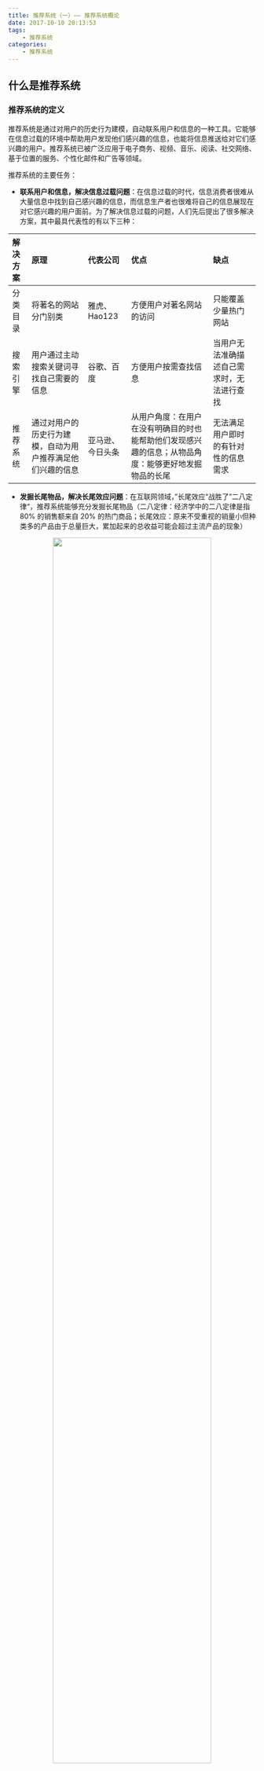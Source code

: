 ```yaml
---
title: 推荐系统（一）—— 推荐系统概论
date: 2017-10-10 20:13:53
tags: 
    - 推荐系统
categories:
    - 推荐系统
---
```


## 什么是推荐系统
### 推荐系统的定义
推荐系统是通过对用户的历史行为建模，自动联系用户和信息的一种工具。它能够在信息过载的环境中帮助用户发现他们感兴趣的信息，也能将信息推送给对它们感兴趣的用户。推荐系统已被广泛应用于电子商务、视频、音乐、阅读、社交网络、基于位置的服务、个性化邮件和广告等领域。

推荐系统的主要任务：

- **联系用户和信息，解决信息过载问题**：在信息过载的时代，信息消费者很难从大量信息中找到自己感兴趣的信息，而信息生产者也很难将自己的信息展现在对它感兴趣的用户面前。为了解决信息过载的问题，人们先后提出了很多解决方案，其中最具代表性的有以下三种：

解决方案|原理|代表公司|优点|缺点
:---|:---|:---|:---|:---
分类目录|将著名的网站分门别类|雅虎、Hao123|方便用户对著名网站的访问|只能覆盖少量热门网站
搜索引擎|用户通过主动搜索关键词寻找自己需要的信息|谷歌、百度|方便用户按需查找信息|当用户无法准确描述自己需求时，无法进行查找
推荐系统|通过对用户的历史行为建模，自动为用户推荐满足他们兴趣的信息|亚马逊、今日头条|从用户角度：在用户在没有明确目的时也能帮助他们发现感兴趣的信息；从物品角度：能够更好地发掘物品的长尾|无法满足用户即时的有针对性的信息需求

- **发掘长尾物品，解决长尾效应问题**：在互联网领域，”长尾效应“战胜了”二八定律“，推荐系统能够充分发掘长尾物品（二八定律：经济学中的二八定律是指 80% 的销售额来自 20% 的热门商品；长尾效应：原来不受重视的销量小但种类多的产品由于总量巨大，累加起来的总收益可能会超过主流产品的现象）

<div align=center>
    <img src="https://likeitea-1257692904.cos.ap-guangzhou.myqcloud.com/liketea_blog/20210102003811.png" width="80%" heigh="60%"></img>
</div>

### 推荐系统的架构
<div align=center>
    <img src="https://likeitea-1257692904.cos.ap-guangzhou.myqcloud.com/liketea_blog/19-30-46.png" width="80%" heigh="80%"></img>
</div>

推荐系统核心组件有三层：数据层，计算逻辑层和推送服务层

1. 数据层：是个性化推送的基础， 通过数据，将用户与信息相关联，通过特征，将用户与用户相区分，从而达到千人千面的效果；
2. 逻辑层：是个性化推送的核心，通过特征匹配等相关的逻辑运算，将用户和信息做关联，筛选更合适的数据，计算逻辑直接影响到个性化推送的准确度；
3. 推送层：是个性化推送与用户交互的通道。推送服务，间接的影响到个性化推送的到达率，影响着推送的效果；

#### 数据层
可以从三个维度来把握推荐系统所依赖的数据：

1. 用户维度：用来描述用户的特征数据，一般可以从用户属性和用户行为两个层面来了解用户，但不同行业会对用户在某一方面有更细致的特征描述；
    1. 用户属性：用户的静态特征属性，如年龄、性别、爱好等；
    2. 用户行为：用户的动态行为日志，如搜索行为、点击行为、评价行为等；
2. 信息维度：用来描述信息的特征属性，不同种类的信息要用不同的特征指标来标识；
3. 时空维度：与时间和位置相关的用户特征和信息特征，使用时一定要注意时效性；

按照前面数据的规模和是否需要实时存取，不同的行为数据将被存储在不同的媒介中。一般来说，需要实时存取的数据存储在数据库和缓存中，而大规模的非实时地存取数据存储在分布式文件系统（如HDFS）中。

#### 逻辑层
<div align=center>
    <img src="https://likeitea-1257692904.cos.ap-guangzhou.myqcloud.com/liketea_blog/19-58-03.png" width="80%" heigh="50%"></img>
</div>

基于用户数据和信息数据，推荐系统连接用户和信息的基本方式有三种：

1. 基于用户的推荐：寻找与用户兴趣相似的用户，将相似用户感兴趣的信息推荐给该用户；
2. 基于信息的推荐：寻找与用户之前感兴趣的信息相似的信息，将相似信息推荐给该用户；
3. 基于特征的推荐：寻找用户感兴趣信息的特征，将具有相似特征的信息推荐给该用户；这里的特征具有不同的表现方式：
    1. 用户标签：为用户推荐他经常使用的标签下的物品；
    2. 物品属性：为用户推荐他比较感兴趣的某些类型的物品；
    3. 隐语义向量：计算用户对各种隐含类别的兴趣度，将兴趣度较高的类别中匹配度较高的物品推荐给用户；

以基于特征的推荐为例，推荐系统的核心任务可以被分解为两部分，一是如何为用户生成特征，另一个是如何根据特征找到物品。如果在一个系统中把上面提到的各种特征都统筹考虑，那么系统将会非常复杂，而且很难通过配置文件方便地配置不同特征和任何的权重。因此，推荐系统需要由多个推荐引擎组成，每个推荐引擎负责一类特征和一种任务，而推荐系统的任务只是将推荐引擎的结果按照一定权重或者优先级合并、过滤、排序然后返回。这样做的好处有：

1. 可以方便地增加/删除引擎，控制不同引擎对推荐结果的影响。对于绝大多数需求，只需要通过不同的引擎组合实现；
2. 可以实现推荐引擎级别的用户反馈，每一个推荐引擎其实代表了一种推荐策略，而不同的用户可能喜欢不同的推荐策略；

<div align=center>
    <img src="https://likeitea-1257692904.cos.ap-guangzhou.myqcloud.com/liketea_blog/01-26-18.jpg" width="80%" heigh="80%"></img>
</div>

每个推荐引擎主要包括三个部分：

1. 生成当前用户特征：该部分负责从数据库或者缓存中拿到用户行为数据，通过分析不同行为，生成当前用户的特征向量；
2. 生成初始推荐列表：该部分负责将用户的特征向量通过特征-物品相关矩阵转化为初始推荐物品列表；
3. 生成最终推荐列表：该部分负责对初始的推荐列表进行过滤、排名等处理，从而生成最终的推荐结果
    1. 过滤：主要是根据推送的历史，将之前推送过的信息过滤掉，同时，我们会根据实际情况，将不满足要求，或者质量比较差的信息过滤掉；
    2. 排名：主要是拟定推送信息的优先级，一般按照新颖性，多样性和用户反馈等规则来做排序，新颖性保证了尽量给用户推送他们不知道的、长尾的信息，多样性保证用户可以获取更广的内容，而用户反馈则通过收集用户真实的意愿(如通过用户对推送内容的打开，关闭操作反应用户的喜好)实现更优的排序；

#### 推送层
个性化推送，在推送的内容和时机上都是离散的，所以很难做到批量推送，这就对推送服务的设计和性能提出了比较高的要求。 我们推送服务做了如下改进：

1. 数据局部聚合：将相同消息内容的推送放在一起， 这样就可以做局部的批量推送，增加服务吞吐；
2. 数据分片：将不同消息内容的推送分割为不同的数据片，不同的数据片可以并行推送， 提高推送效率；
3. 守护线程：每台服务实例都保留一个守护线程，用于监控推送过程，确保推送有且仅有一次送达；

### 推荐系统的分类
按照数据分：

1. 基于用户行为的方法：基于用户点击、购买行为的推荐；
2. 基于用户标签的方法：基于用户为物品打标签的推荐；
3. 基于上下文的方法：基于时间和空间的推荐；
4. 基于社交网络的方法：基于好友的推荐；

按照算法分：

1. 基于邻域的算法：协同过滤
2. 基于概率模型的算法：LFM、LDA
3. 基于图的算法：二分图随机游走

## 什么是好的推荐系统
在推荐系统的早期研究中，很多人将好的推荐系统定义为能够作出准确预测的推荐系统。然而从实践的角度来看，**准确的预测并不是好的推荐**：

1. 从用户角度看：推荐系统不仅要准确预测用户的行为，而且能够扩展用户的视野，帮助用户发现那些他们可能会感兴趣但不那么容易被发现的东西；
2. 从商家角度看：不仅要将商家热门产品推荐给用户，还要将那些埋没在长尾的好商品介绍给用户；

好的推荐系统是能够让推荐系统参与三方(用户、商家、网站)共赢的系统：

<div align=center>
    <img src="https://likeitea-1257692904.cos.ap-guangzhou.myqcloud.com/liketea_blog/19-20-41.jpg" width="40%" heigh="50%"></img>
</div>

### 评测方法
一般来说，一个新的推荐算法最终上线，需要完成以下三个实验：

1. 首先，需要通过离线实验证明它在很多离线指标上优于现有的算法；
2. 然后，需要通过用户调查确定它的用户满意度不低于现有的算法；
3. 最后，通过在线的AB测试确定它在我们关心的指标上优于现有的算法；

#### 离散实验 
离线实验不需要一个实际的系统供它实验，而只要有一个从实际系统日志中提取的数据集即可，离线实验的一般步骤：

1. 获取用户行为日志，按照一定格式生成标准数据集
2. 将数据集划分为训练集和测试集
3. 在训练集上训练用户兴趣模型，在测试集上进行预测
4. 通过事先定义的离线指标评测模型在测试集上的效果

优点|缺点
:---|:---
不需要实际系统的控制权|无法计算商业上关心的指标
不需要用户参与|离线指标和商业指标存在差异
速度快，可以测试大量算法|-

#### 用户调查
离线指标和商业指标存在差距，比如预测准确率和用户满意度之间就存在很大差别，如果要准确评测一个算法，需要相对比较真实的环境，最好的方法就是将算法直接上线测试，但在对算法不会降低用户满意度不太有把握的情况下，上线测试具有较大风险，所以在上线测试前需要做一次用户调查。

用户调查需要一些真实用户，让他们在需要测试的推荐系统上完成一些任务，在他们完成任务时观察和记录他们的行为或让他们回答一些问题，最后通过分析他们的行为和答案了解系统的性能。

优点|缺点
:---|:---
可以获取体现用户主观感受的指标|代价较高，多数情况下难以设计双盲实验
 -|用户行为在测试环境下和在真实环境下可能有所不同

#### 在线实验——AB test
在完成离线实验和必要的用户调查后，可以将推荐系统上线做AB测试，将它和旧的算法进行比较。通过一定的规则将用户随机分成几组，并对不同组的用户采用不同的算法，然后通过统计不同组用户的各种不同的评测指标比较不同算法，比如可以统计不同组用户的点击率，通过点击率比较不同算法的性能。

优点|缺点
:---|:---
可以公平获得不同算法实际在线时的性能指标，包括商业指标|设计复杂、周期长

流量切分：

一个大型网站的架构分前端和后端，从前端展示给用户的界面到最后端的算法，中间往往经过了很多层，这些层往往由不同的团队控制，而且都有可能做AB测试。如果为不同的层分别设计AB测试系统，那么不同的AB测试之间往往会互相干扰。比如，当我们进行一个后台推荐算法的AB测试，同时网页团队在做推荐页面的界面AB测试，最终的结果就是你不知道测试结果是自己算法的改变，还是推荐界面的改变造成的。因此，切分流量是AB测试中的关键，不同的层以及控制这些层的团队需要从一个统一的地方获得自己AB测试的流量，而不同层之间的流量应该是正交的。

一个简单的AB测试系统：

<div align=center>
    <img src="https://likeitea-1257692904.cos.ap-guangzhou.myqcloud.com/liketea_blog/14-30-49.jpg" width="80%" heigh="80%"></img>
</div>

用户进入网站后，流量分配系统决定用户是否需要被进行AB测试，如果需要的话，流量分配系统会给用户打上在测试中属于什么分组的标签。然后用户浏览网页，而用户在浏览网页时的行为都会被通过日志系统发回后台的日志数据库。此时，如果用户有测试分组的标签，那么该标签也会被发回后台数据库。在后台，实验人员的工作首先是配置流量分配系统，决定满足什么条件的用户参加什么样的测试。其次，实验人员需要统计日志数据库中的数据，通过评测系统生成不同分组用户的实验报告，并比较和评测实验结果。

### 评测指标
如果你需要设计一些评测指标来评价你的推荐系统，最好的方式就是假想你是推荐系统三个参与方中的其中一方，你最关注的是什么。

1. 对于用户：
    1. 系统应该给我推荐一些我一直以来都感兴趣的物品——准确度；
    2. 系统推荐不能太单调——多样性；
    3. 系统应该给我推荐一些我还不知道但我可能感兴趣的物品——新颖度、惊喜度；
    4. 系统应该给我推荐最新的信息——实时性；
    5. 总之，系统应该推荐给我一些让我满意的内容——用户满意度；
2. 对于商家：
    1. 系统不仅要帮我把热门产品推荐给用户，还要能够将长尾物品推荐给对它感兴趣的用户——覆盖率；
    2. 推荐系统能够将新加入系统的物品推荐给用户——实时性；
3. 对于系统:
    1. 应该让用户信任我的平台，这样才能提高他们与系统交互的积极性——信任度；
    2. 系统应该具有抗击作弊的能力——健壮性；
    3. 系统应该能为公司创造价值——商业目标；

下面我们将介绍各种推荐系统的评测指标，这些指标可以用于评价推荐系统在不同方面的性能。这些指标中有些是定量的，有些是定性的，有些可以通过离线实验得到，有些需要通过用户调查获得，有些只能在线评测。

指标|	离线实验|	问卷调查|	在线实验
:---|:---:|:---:|:---:
用户满意度|	×|	√|	〇
推荐准确度|	√|	√|	×
覆盖率|	√|	√|	√
多样性|	〇|	√|	〇
新颖性|	〇|	√|	〇
惊喜度|	×	|√|	×

离线指标最常用的三率:准确率、召回率、覆盖率（除了用户满意度和商业目标，大多数指标都可以通过离线实验来得到）

#### 用户满意度
用户满意度是评测推荐系统的最重要指标，只能通过用户调查或在线实验得到：

- 用户调查：用户调查通常采用调查问卷的方式，好的调查问卷不是简单地询问用户对结果是否满意，而是从具体的方面询问用户对结果的感受；
    - 推荐的论文都是我非常想看的。
    - 推荐的论文很多我都看过了，确实是符合我兴趣的不错论文。
    - 推荐的论文和我的研究兴趣是相关的，但我并不喜欢。
    - 不知道为什么会推荐这些论文，它们和我的兴趣丝毫没有关系。
- 在线系统：通过对用户行为的统计数据得到，比如：
    - 购买率：在电子商务网站中，如果用户购买了推荐的商品，就代表了他们在一定程度上满意；
    - 用户反馈界面收集用户满意度：让用户点击对推荐结果满意或不满意；
    - 点击率：用户点击次数越多代表月满意；
    - 用户停留时间：用户在推荐商品上停留的时间越长，代表用户越满意；
    - 转化率：用户点击后成功购买的比例越高，代表用户越满意；

#### 准确度(precision)
准确度反映了系统准确预测用户行为的能力，几乎 99% 的推荐相关的论文都在讨论这个指标，主要是因为该指标可以通过离线实验计算，方便学术界研究人员研究推荐算法，准确度可以通过离线实验在测试集上计算得到；实际使用中，TopK 推荐相比评分预测更符合实际应用需要，因为预测用户是否会看一部电影比预测用户看了电影后会给它评多少分更重要：

- 评分预测：如果推荐系统预测的是用户对物品的评分，一般采用均方根（RMSE）和平均绝对误差（MAE）作为评测指标；RMSE更加严格，因为它加大了对预测不准的评分的乘法（平方项）；对于测试集中的一个用户 u 和物品 i，令 $r_{ui}$ 是用户 u 对物品 i 的实际评分，而 $\hat{r}_{ui}$ 是推荐算法给出的预测评分；

$$
RMSE=\frac{\sqrt{\sum_{u,i \in T}(r_{ui}-\hat{r}_{ui})^2}}{\left | T \right |}
$$

$$
MAE=\frac{\sum_{u,i \in T}\left | r_{ui}-\hat{r}_{ui} \right |}{\left | T \right |}
$$
- TOPK 推荐：如果推荐系统为每个用户一个个性化推荐列表，一般通过准确率（precision）或召回率（recall）来度量；有时为了全面评测 TopK 的准确率和召回率，一般会选取不同的推荐列表长度 K，计算一组准确率和召回率，然后画出准确率/召回率曲线（precision/recall curve）；令 $R(u)$ 是根据用户在训练集上的行为给用户作出的推荐列表，而 $T(u)$ 是用户在测试集上的行为列表。那么，推荐结果的准确率和召回率可定义为：
$$
Precision=\frac{\sum_{u \in U}\left | R(u)\bigcap T(u) \right |}{\sum_{u \in U}\left | R(u) \right |}
$$

$$
Recall=\frac{\sum_{u \in U}\left | R(u)\bigcap T(u) \right |}{\sum_{u \in U}\left | T(u) \right |}
$$
#### 覆盖率(coverage)
覆盖率描述了系统发掘长尾物品的能力，覆盖率是物品提供者会关心的指标，好的推荐系统不仅要让用户满意还要让商家满意，覆盖率可以通过离线实验获取，覆盖率有以下几种形式：

- 覆盖比例：推荐系统能够推荐出来的物品占总物品集合的比例，假设系统的用户集合为U，推荐系统给每个用户推荐一个长度为N的物品列表R（u）。那么推荐系统的覆盖率可以通过下面的公式计算：
$$
Coverage=\frac{\left | \bigcup _{u \in U} R(u)\right |}{\left | I \right |}
$$
- 覆盖分布：覆盖比例过于粗略，为了更细致地描述推荐系统发掘长尾的能力，需要描述推荐列表中物品出现次数的分布情况，经济学中有两个著名的指标可以用来定义覆盖率：熵和基尼系数
    - 信息熵(Entropy)：熵越大代表覆盖率越
    $$
    H=-\sum_{i1}^{n}p(i)logp(i)
    $$
    - [基尼系数](https://zh.wikipedia.org/wiki/%E5%9F%BA%E5%B0%BC%E7%B3%BB%E6%95%B0)(Gini index)：$i_j$是按照物品流行度p从小到大排序列表中第j个物品，在洛伦兹曲线上G=A/(A+B)，基尼系数越大代表覆盖率越低
    $$
    G = \frac{1}{n-1}\sum_{j=1}^{n}(2j-n-1)p(i_j)
    $$

<div align=center>
    <img src="https://likeitea-1257692904.cos.ap-guangzhou.myqcloud.com/liketea_blog/17-39-39.jpg" width="50%" heigh="80%"></img>
</div>

推荐系统的马太效应：推荐系统设计的初衷是为了消除马太效应，但很多研究表明，现在主流的推荐算法(如热门推荐、PageRank、协同过滤)是具有马太效应的，进入推荐列表的如果都是热门商品，因为有更多被曝光的机会，会变得更热门。

#### 多样性
多样性是指推荐列表要能够覆盖用户的不同兴趣领域，可以通过离线计算或用户调查获取。多样性描述了推荐列表中两个物品之间的不相似性，多样性和相似性是对应的，可以通过物品间的相似性来定义推荐的多样性。假设s（i，j）∈［0，1］定义了物品i和j之间的相似度，那么用户u的推荐列表R（u）的多样性定义如下：

$$
Diversity=1-\frac{\sum_{i,j \in R(u),i\neq j}s(i,j)}{\frac{1}{2}\left | R(u) \right (\left | R(u) \right |-1) }
$$

而推荐系统整体的多样性可以被定义为所有用户推荐列表的多样性的平均值：

$$
Diversity=\frac{1}{\left | U \right |}\sum_{u \in U}Diversity(R(u))
$$

#### 新颖性
新颖性是指给用户推荐那些他们以前没有听说过的物品，可以通过离线计算和用户调查获取。评测新颖度的最简单方法是利用推荐结果的平均流行度，因为越不热门的物品越可能让用户觉得新颖。

#### 惊喜度
惊喜度是指推荐的结果和用户的历史兴趣不相似，但却让用户觉得满意，可以通过离线计算和用户调查获取。个性化和多样性-新颖度-惊喜度是一对矛盾：ACM的推荐系统会议在2011年有一个专门的研讨会讨论推荐的多样性和新颖性。该研讨会的组织者认为，通过牺牲精度来提高多样性和新颖性是很容易的，而困难的是如何在不牺牲精度的情况下提高多样性和新颖性。

#### 其他评测指标
##### 信任度
信任度是指推荐结果要提升用户对推荐系统的信任，这样才能增加用户和系统的交互。可以通过用户调查和在线实验获取。

- 用户调查:通过问卷调查的方式，询问用户是否信任推荐系统的结果；
- 提供推荐解释：增加系统的透明度；
- 基于好友推荐：让用户的好友向他推荐；
- 对评论设置可信度：在每条评论显示作者信息，并让用户判断是否信任该条评论；

##### 实时性
因为物品（新闻、微博）具有很强的时效性，所以需要在物品还具有时效性时就将它推荐给用户。事实性可以通过在线实验获取，实时性保函两个方面：

1. 与用户相对应的实时性：推荐系统需要实时更新推荐列表来满足用户新的行为变化；
2. 与物品相对应的实时性：推荐系统能够将新加入系统的物品推荐给用户；这主要考验系统处理物品冷启动的能力；

衡量推荐系统实时性的指标有：

- 与用户相对应的实时性指标：可以通过推荐列表变化速率来评测，如果推荐列表在用户有行为后变化不大，说明推荐系统的实时性不高；
- 与物品相对应的实时性指标：可以利用用户推荐列表中有多大比例是当天新加进来的来进行评测

##### 健壮性
健壮性衡量了一个推荐系统抗共计作弊的能力，最著名的作弊方式是行为注入攻击：

1. 可以注册很多账号，用这些账号同时购买A和自己的商品
2. 雇用一批人给自己的商品非常高的评分，而评分行为是推荐系统依赖的重要用户行为

可以通过模拟攻击来测试推荐系统的健壮性，给定一个数据集和一个算法，可以用这个算法给这个数据集中的用户生成推荐列表。然后，用常用的攻击方法向数据集中注入噪声数据，然后利用算法在注入噪声后的数据集上再次给用户生成推荐列表。最后，通过比较攻击前后推荐列表的相似度评测算法的健壮性。

提高推荐系统健壮性的方法：

1. 选择健壮性高的算法
2. 设计推荐系统时尽可能使用代价比较高的用户行为：比如购买行为要比浏览点击行为代价更高
3. 在使用数据前，进行攻击检测，从而对数据进行清理

##### 商业目标
很多时候，网站评测推荐系统更加注重网站的商业目标是否达成。而商业目标和网站的盈利模式是息息相关的：

1. 电子商务：主要目标是销售额
2. 基于展示广告盈利的网站：广告展示总数
3. 基于点击广告盈利的网站：广告点击总数

离线指标很多，在线指标也很多，如何优化离线指标来提高在线指标是推荐系统研究的重要问题，关于这个问题目前没有定论，只是不同系统的研究人员有不同的感性认识。对于可以离线优化的指标，《推荐系统实践》的作者认为应该在给定覆盖率、多样性、新颖性等限制条件下，尽量优化预测准确度：

```zsh
max 准确度
s.t. 覆盖率>A
     多样性>B
     新颖性>C
 
 A,B,C的取值视不同应用而定
```

## 推荐系统冷启动问题
冷启动问题：如何在没有大量用户数据的情况下设计个性化推荐系统并让用户对推荐结果满意。

冷启动问题分类:

1. 用户冷启动：如何给新用户做推荐；
2. 物品冷启动：如何将新物品推荐给可能对它感兴趣的用户；
3. 系统冷启动：如何在一个新开发的网站上（还没有用户，只有一些物品信息）设计个性化推荐系统；

冷启动问题的一般解决方案：如何获取”第一推动力“

1. 用户冷启动解决方案：
    1. 提供非个性推荐：可以先给用户推荐热门排行榜，等到用户数据收集到一定程度的时候再切换为个性化推荐；
    2. 利用用户注册信息推荐：获取用户的注册信息，根据用户的注册信息对用户分类，给用户推荐他所属分类中用户喜欢的物品；
    3. 利用社交账号好友推荐：当一个新用户通过社交账号登录网站时，可以从社交网站中获取用户的好友列表，然后给用户推荐好友在网站上喜欢的物品；
    4. 利用首次登陆反馈推荐：在新用户第一次登陆时，给用户提供一些物品，让用户反馈他们对这些物品的兴趣，然后根据用户反馈提供个性化推荐；
2. 物品冷启动解决方案：利用物品信息，将新物品推荐给喜欢过相似物品的用户
3. 系统冷启动解决方案：在系统冷启动时，通过专家进行标注


## 参考
- 《推荐系统实践》项亮
- [浅谈推荐系统和个性化推送](https://toutiao.io/posts/cuhnfp/preview)